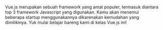 Vue.js merupakan sebuah framework yang amat populer, termasuk diantara top 3 framework Javascript yang digunakan. Kamu akan menemui beberapa startup menggunakannya dikarenakan kemudahan yang dimilikinya. Yuk mulai belajar bareng kami di kelas Vue.js ini!